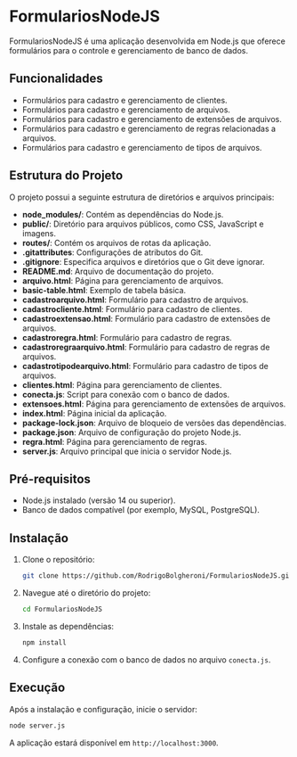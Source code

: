 # FormulariosNodeJS

FormulariosNodeJS é uma aplicação desenvolvida em Node.js que oferece formulários para o controle e gerenciamento de banco de dados.

## Funcionalidades

- Formulários para cadastro e gerenciamento de clientes.
- Formulários para cadastro e gerenciamento de arquivos.
- Formulários para cadastro e gerenciamento de extensões de arquivos.
- Formulários para cadastro e gerenciamento de regras relacionadas a arquivos.
- Formulários para cadastro e gerenciamento de tipos de arquivos.

## Estrutura do Projeto

O projeto possui a seguinte estrutura de diretórios e arquivos principais:

- **node_modules/**: Contém as dependências do Node.js.
- **public/**: Diretório para arquivos públicos, como CSS, JavaScript e imagens.
- **routes/**: Contém os arquivos de rotas da aplicação.
- **.gitattributes**: Configurações de atributos do Git.
- **.gitignore**: Especifica arquivos e diretórios que o Git deve ignorar.
- **README.md**: Arquivo de documentação do projeto.
- **arquivo.html**: Página para gerenciamento de arquivos.
- **basic-table.html**: Exemplo de tabela básica.
- **cadastroarquivo.html**: Formulário para cadastro de arquivos.
- **cadastrocliente.html**: Formulário para cadastro de clientes.
- **cadastroextensao.html**: Formulário para cadastro de extensões de arquivos.
- **cadastroregra.html**: Formulário para cadastro de regras.
- **cadastroregraarquivo.html**: Formulário para cadastro de regras de arquivos.
- **cadastrotipodearquivo.html**: Formulário para cadastro de tipos de arquivos.
- **clientes.html**: Página para gerenciamento de clientes.
- **conecta.js**: Script para conexão com o banco de dados.
- **extensoes.html**: Página para gerenciamento de extensões de arquivos.
- **index.html**: Página inicial da aplicação.
- **package-lock.json**: Arquivo de bloqueio de versões das dependências.
- **package.json**: Arquivo de configuração do projeto Node.js.
- **regra.html**: Página para gerenciamento de regras.
- **server.js**: Arquivo principal que inicia o servidor Node.js.

## Pré-requisitos

- Node.js instalado (versão 14 ou superior).
- Banco de dados compatível (por exemplo, MySQL, PostgreSQL).

## Instalação

1. Clone o repositório:

   ```bash
   git clone https://github.com/RodrigoBolgheroni/FormulariosNodeJS.git
   ```

2. Navegue até o diretório do projeto:

   ```bash
   cd FormulariosNodeJS
   ```

3. Instale as dependências:

   ```bash
   npm install
   ```

4. Configure a conexão com o banco de dados no arquivo `conecta.js`.

## Execução

Após a instalação e configuração, inicie o servidor:

```bash
node server.js
```

A aplicação estará disponível em `http://localhost:3000`.
